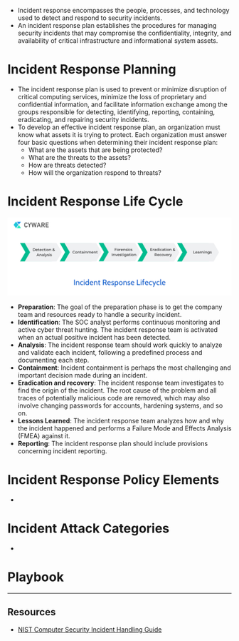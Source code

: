 - Incident response encompasses the people, processes, and technology used to detect and respond to security incidents.
- An incident response plan establishes the procedures for managing security incidents that may compromise the confidentiality, integrity, and availability of critical infrastructure and informational system assets.

# Incident Response Planning
- The incident response plan is used to prevent or minimize disruption of critical computing services, minimize the loss of proprietary and confidential information, and facilitate information exchange among the groups responsible for detecting, identifying, reporting, containing, eradicating, and repairing security incidents.
- To develop an effective incident response plan, an organization must know what assets it is trying to protect. Each organization must answer four basic questions when determining their incident response plan:
  - What are the assets that are being protected?
  - What are the threats to the assets?
  - How are threats detected?
  - How will the organization respond to threats?

# Incident Response Life Cycle
![Incident Response Lifecycle](img/IR-Lifecycle.png)
- **Preparation**: The goal of the preparation phase is to get the company team and resources ready to handle a security incident.
- **Identification**: The SOC analyst performs continuous monitoring and active cyber threat hunting. The incident response team is activated when an actual positive incident has been detected.
- **Analysis**: The incident response team should work quickly to analyze and validate each incident, following a predefined process and documenting each step.
- **Containment**: Incident containment is perhaps the most challenging and important decision made during an incident.
- **Eradication and recovery**: The incident response team investigates to find the origin of the incident. The root cause of the problem and all traces of potentially malicious code are removed, which may also involve changing passwords for accounts, hardening systems, and so on.
- **Lessons Learned**: The incident response team analyzes how and why the incident happened and performs a Failure Mode and Effects Analysis (FMEA) against it.
- **Reporting**: The incident response plan should include provisions concerning incident reporting.

# Incident Response Policy Elements
- 

# Incident Attack Categories
- 

# Playbook

---
## Resources
- [NIST Computer Security Incident Handling Guide](https://nvlpubs.nist.gov/nistpubs/SpecialPublications/NIST.SP.800-61r2.pdf)

